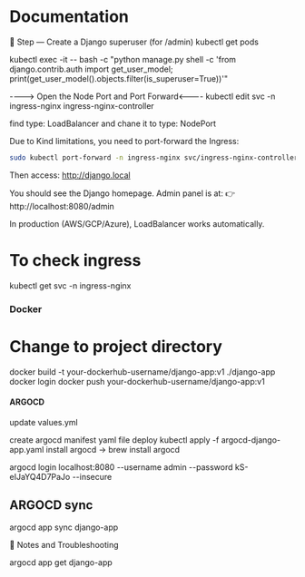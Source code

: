 # Documentation

🔑 Step — Create a Django superuser (for /admin)
kubectl get pods

kubectl exec -it <django-pod-name> -- bash -c "python manage.py shell -c 'from django.contrib.auth import get_user_model; print(get_user_model().objects.filter(is_superuser=True))'"

----> Open the Node Port and Port Forward<----
kubectl edit svc -n ingress-nginx ingress-nginx-controller

find type: LoadBalancer and chane it to type: NodePort

Due to Kind limitations, you need to port-forward the Ingress:

```bash
sudo kubectl port-forward -n ingress-nginx svc/ingress-nginx-controller 80:80
```

Then access: http://django.local

You should see the Django homepage.
Admin panel is at:
👉 http://localhost:8080/admin

In production (AWS/GCP/Azure), LoadBalancer works automatically.

# To check ingress
kubectl get svc -n ingress-nginx


### Docker 
# Change to project directory
docker build -t your-dockerhub-username/django-app:v1 ./django-app
docker login
docker push your-dockerhub-username/django-app:v1

#### ARGOCD
update values.yml

create argocd manifest yaml file
deploy
 kubectl apply -f argocd-django-app.yaml
install argocd -> brew install argocd

argocd login localhost:8080 --username admin --password kS-eIJaYQ4D7PaJo --insecure


## ARGOCD sync

argocd app sync django-app



🧭 Notes and Troubleshooting

argocd app get django-app
